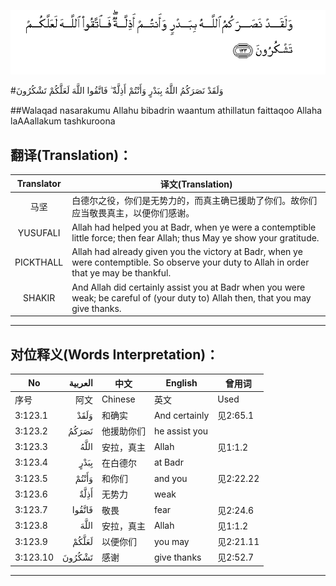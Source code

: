 ![003:123](images/003_123.gif)

#وَلَقَدْ نَصَرَكُمُ اللَّهُ بِبَدْرٍ وَأَنْتُمْ أَذِلَّةٌ ۖ فَاتَّقُوا اللَّهَ لَعَلَّكُمْ تَشْكُرُونَ 

##Walaqad nasarakumu Allahu bibadrin waantum athillatun faittaqoo Allaha laAAallakum tashkuroona 

## 翻译(Translation)：

| Translator | 译文(Translation)                                            |
| :--------: | ------------------------------------------------------------ |
|    马坚    | 白德尔之役，你们是无势力的，而真主确已援助了你们。故你们应当敬畏真主，以便你们感谢。 |
|  YUSUFALI  | Allah had helped you at Badr, when ye were a contemptible little force; then fear Allah; thus May ye show your gratitude. |
| PICKTHALL  | Allah had already given you the victory at Badr, when ye were contemptible. So observe your duty to Allah in order that ye may be thankful. |
|   SHAKIR   | And Allah did certainly assist you at Badr when you were weak; be careful of (your duty to) Allah then, that you may give thanks. |

---

## 对位释义(Words Interpretation)：

| No   | العربية | 中文    | English | 曾用词 |
| ---- | ------: | ------- | ------- | ------ |
| 序号 |    阿文 | Chinese | 英文    | Used   |
| 3:123.1  | وَلَقَدْ   | 和确实     | And certainly | 见2:65.1  |
| 3:123.2  | نَصَرَكُمُ  | 他援助你们 | he assist you |           |
| 3:123.3  | اللَّهُ   | 安拉，真主 | Allah         | 见1:1.2   |
| 3:123.4  | بِبَدْرٍ   | 在白德尔   | at Badr       |           |
| 3:123.5  | وَأَنْتُمْ  | 和你们     | and you       | 见2:22.22 |
| 3:123.6  | أَذِلَّةٌ   | 无势力     | weak          |           |
| 3:123.7  | فَاتَّقُوا | 敬畏       | fear          | 见2:24.6  |
| 3:123.8  | اللَّهَ   | 安拉，真主 | Allah         | 见1:1.2   |
| 3:123.9  | لَعَلَّكُمْ  | 以便你们   | you may       | 见2:21.11 |
| 3:123.10 | تَشْكُرُونَ | 感谢       | give thanks   | 见2:52.7  |

---
